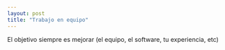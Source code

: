 ```yaml
---
layout: post
title: "Trabajo en equipo"
---
```

El objetivo siempre es<!--more--> mejorar (el equipo, el software, tu experiencia, etc) 